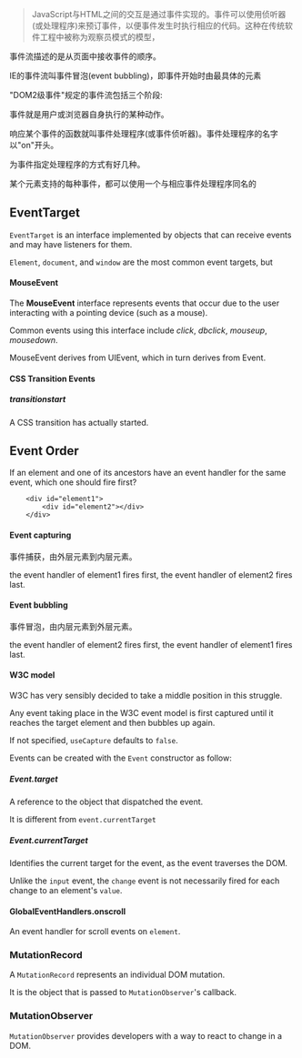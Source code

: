 > JavaScript与HTML之间的交互是通过事件实现的。事件可以使用侦听器(或处理程序)来预订事件，以便事件发生时执行相应的代码。这种在传统软件工程中被称为观察员模式的模型，

事件流描述的是从页面中接收事件的顺序。

IE的事件流叫事件冒泡(event bubbling)，即事件开始时由最具体的元素

"DOM2级事件"规定的事件流包括三个阶段:

事件就是用户或浏览器自身执行的某种动作。

响应某个事件的函数就叫事件处理程序(或事件侦听器)。事件处理程序的名字以"on"开头。

为事件指定处理程序的方式有好几种。

某个元素支持的每种事件，都可以使用一个与相应事件处理程序同名的

## EventTarget

`EventTarget` is an interface implemented by objects that can receive events and may have listeners for them.

`Element`, `document`, and `window` are the most common event targets, but 

#### MouseEvent

The **MouseEvent** interface represents events that occur due to the user interacting with a pointing device (such as a mouse).

Common events using this interface include *click*, *dbclick*, *mouseup*, *mousedown*.

MouseEvent derives from UIEvent, which in turn derives from Event. 

#### CSS Transition Events

##### transitionstart

A CSS transition has actually started.

## Event Order

If an element and one of its ancestors have an event handler for the same event, which one should fire first?

        <div id="element1">
            <div id="element2"></div>
        </div>

#### Event capturing

事件捕获，由外层元素到内层元素。

the event handler of element1 fires first, the event handler of element2 fires last.

#### Event bubbling

事件冒泡，由内层元素到外层元素。

the event handler of element2 fires first, the event handler of element1 fires last.

#### W3C model

W3C has very sensibly decided to take a middle position in this struggle.

Any event taking place in the W3C event model is first captured until it reaches the target element and then bubbles up again.

If not specified, `useCapture` defaults to `false`.

Events can be created with the `Event` constructor as follow:

##### Event.target

A reference to the object that dispatched the event.

It is different from `event.currentTarget`  

##### Event.currentTarget

Identifies the current target for the event, as the event traverses the DOM.

Unlike the `input` event, the `change` event is not necessarily fired for each change to an element's `value`.

#### GlobalEventHandlers.onscroll

An event handler for scroll events on `element`.

### MutationRecord

A `MutationRecord` represents an individual DOM mutation.

It is the object that is passed to `MutationObserver`'s callback.

### MutationObserver

`MutationObserver` provides developers with a way to react to change in a DOM.

